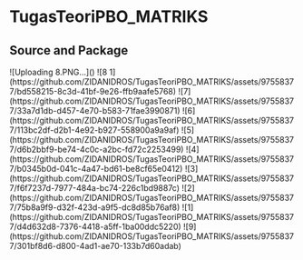# TugasTeoriPBO_MATRIKS
<h2>Source and Package</h2>
![Uploading 8.PNG…]()
![8 1](https://github.com/ZIDANIDROS/TugasTeoriPBO_MATRIKS/assets/97558377/bd558215-8c3d-41bf-9e26-ffb9aafe5768)
![7](https://github.com/ZIDANIDROS/TugasTeoriPBO_MATRIKS/assets/97558377/33a7d1db-d457-4e70-b583-71fae3990871)
![6](https://github.com/ZIDANIDROS/TugasTeoriPBO_MATRIKS/assets/97558377/113bc2df-d2b1-4e92-b927-558900a9a9af)
![5](https://github.com/ZIDANIDROS/TugasTeoriPBO_MATRIKS/assets/97558377/d6b2bbf9-be74-4c0c-a2bc-fd72c2253499)
![4](https://github.com/ZIDANIDROS/TugasTeoriPBO_MATRIKS/assets/97558377/b0345b0d-041c-4a47-bd61-be8cf65e0412)
![3](https://github.com/ZIDANIDROS/TugasTeoriPBO_MATRIKS/assets/97558377/f6f7237d-7977-484a-bc74-226c1bd9887c)
![2](https://github.com/ZIDANIDROS/TugasTeoriPBO_MATRIKS/assets/97558377/75b8a9f9-d32f-423d-a9f5-dc8d85b76af8)
![1](https://github.com/ZIDANIDROS/TugasTeoriPBO_MATRIKS/assets/97558377/d4d632d8-7376-4418-a5ff-1ba00ddc5220)
![9](https://github.com/ZIDANIDROS/TugasTeoriPBO_MATRIKS/assets/97558377/301bf8d6-d800-4ad1-ae70-133b7d60adab)
